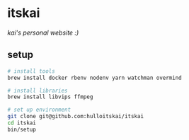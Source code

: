# itskai

_kai's personal website :)_

## setup

```bash
# install tools
brew install docker rbenv nodenv yarn watchman overmind

# install libraries
brew install libvips ffmpeg

# set up environment
git clone git@github.com:hulloitskai/itskai
cd itskai
bin/setup
```
